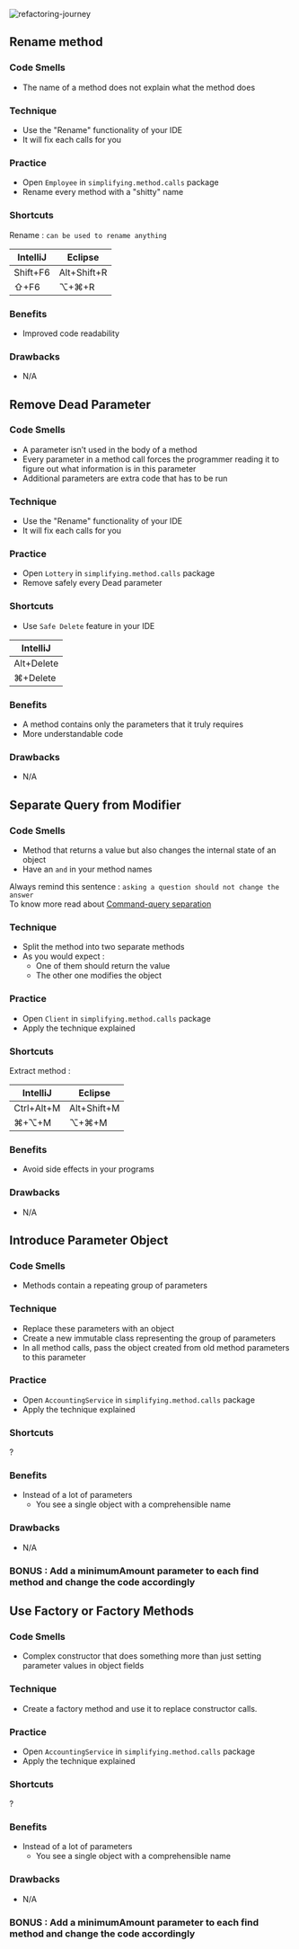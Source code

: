 ![refactoring-journey](../img/5-simplifying-method-calls.webp)

## Rename method
### Code Smells
* The name of a method does not explain what the method does

### Technique
* Use the "Rename" functionality of your IDE
* It will fix each calls for you

### Practice
* Open `Employee` in `simplifying.method.calls` package
* Rename every method with a "shitty" name

### Shortcuts
Rename : `can be used to rename anything`

| IntelliJ | Eclipse |
|---|---|
| Shift+F6 | Alt+Shift+R |
| ⇧+F6 | ⌥+⌘+R |

### Benefits
* Improved code readability

### Drawbacks
* N/A

## Remove Dead Parameter
### Code Smells
* A parameter isn’t used in the body of a method
* Every parameter in a method call forces the programmer reading it to figure out what information is in this parameter
* Additional parameters are extra code that has to be run

### Technique
* Use the "Rename" functionality of your IDE
* It will fix each calls for you

### Practice
* Open `Lottery` in `simplifying.method.calls` package
* Remove safely every Dead parameter

### Shortcuts
* Use `Safe Delete` feature in your IDE

| IntelliJ |
|---|
| Alt+Delete |
| ⌘+Delete |

### Benefits
* A method contains only the parameters that it truly requires
* More understandable code

### Drawbacks
* N/A

## Separate Query from Modifier
### Code Smells
* Method that returns a value but also changes the internal state of an object
* Have an `and` in your method names

Always remind this sentence : `asking a question should not change the answer`  
To know more read about [Command-query separation](https://en.wikipedia.org/wiki/Command%E2%80%93query_separation)

### Technique
* Split the method into two separate methods
* As you would expect :
    * One of them should return the value 
    * The other one modifies the object
    
### Practice
* Open `Client` in `simplifying.method.calls` package
* Apply the technique explained

### Shortcuts
Extract method :

| IntelliJ | Eclipse |
|---|---|
| Ctrl+Alt+M | Alt+Shift+M |
| ⌘+⌥+M | ⌥+⌘+M |

### Benefits
* Avoid side effects in your programs

### Drawbacks
* N/A

## Introduce Parameter Object
### Code Smells
* Methods contain a repeating group of parameters

### Technique
* Replace these parameters with an object
* Create a new immutable class representing the group of parameters
* In all method calls, pass the object created from old method parameters to this parameter
    
### Practice
* Open `AccountingService` in `simplifying.method.calls` package
* Apply the technique explained

### Shortcuts
?

### Benefits
* Instead of a lot of parameters
    * You see a single object with a comprehensible name

### Drawbacks
* N/A

### BONUS : Add a minimumAmount parameter to each find method and change the code accordingly

## Use Factory or Factory Methods
### Code Smells
* Complex constructor that does something more than just setting parameter values in object fields

### Technique
* Create a factory method and use it to replace constructor calls.

### Practice
* Open `AccountingService` in `simplifying.method.calls` package
* Apply the technique explained

### Shortcuts
?

### Benefits
* Instead of a lot of parameters
    * You see a single object with a comprehensible name

### Drawbacks
* N/A

### BONUS : Add a minimumAmount parameter to each find method and change the code accordingly